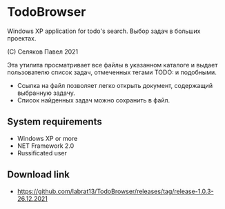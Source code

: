 # TodoBrowser
Windows XP application for todo's search. Выбор задач в больших проектах.

(С) Селяков Павел 2021

 Эта утилита просматривает все файлы в указанном каталоге и выдает пользователю список задач, отмеченных тегами TODO: и подобными.
 * Ссылка на файл позволяет легко открыть документ, содержащий выбранную задачу.
 * Список найденных задач можно сохранить в файл.

## System requirements
 * Windows XP or more
 * NET Framework 2.0
 * Russificated user

## Download link
 * https://github.com/labrat13/TodoBrowser/releases/tag/release-1.0.3-26.12.2021




